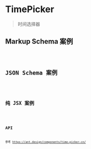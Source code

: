 # TimePicker

> 时间选择器

## Markup Schema 案例

<code src="../demos/time-picker/Markup.zh-CN.tsx"/>

## JSON Schema 案例

<code src="../demos/time-picker/Schema.zh-CN.tsx"/>

## 纯 JSX 案例

<code src="../demos/time-picker/PureJsx.zh-CN.tsx"/>

## API

参考 <https://ant.design/components/time-picker-cn/>
